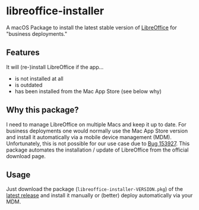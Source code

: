 # libreoffice-installer

A macOS Package to install the latest stable version of
[LibreOffice](https://www.libreoffice.org) for "business deployments."

## Features

It will (re-)install LibreOffice if the app...

- is not installed at all
- is outdated
- has been installed from the Mac App Store (see below why)

## Why this package?

I need to manage LibreOffice on multiple Macs and keep it up to date.
For business deployments one would normally use the Mac App Store version and
install it automatically via a mobile device management (MDM).
Unfortunately, this is not possible for our use case due to
[Bug 153927](https://bugs.documentfoundation.org/show_bug.cgi?id=153927).
This package automates the installation / update of LibreOffice from the
official download page.

## Usage

Just download the package (`libreoffice-installer-VERSION.pkg`) of the
[latest release](https://github.com/bjoernalbers/libreoffice-installer/releases/latest)
and install it manually or (better) deploy automatically via your MDM.
